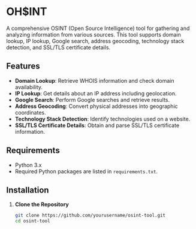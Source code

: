 # OH$INT

A comprehensive OSINT (Open Source Intelligence) tool for gathering and analyzing information from various sources. This tool supports domain lookup, IP lookup, Google search, address geocoding, technology stack detection, and SSL/TLS certificate details.

## Features

- **Domain Lookup**: Retrieve WHOIS information and check domain availability.
- **IP Lookup**: Get details about an IP address including geolocation.
- **Google Search**: Perform Google searches and retrieve results.
- **Address Geocoding**: Convert physical addresses into geographic coordinates.
- **Technology Stack Detection**: Identify technologies used on a website.
- **SSL/TLS Certificate Details**: Obtain and parse SSL/TLS certificate information.

## Requirements

- Python 3.x
- Required Python packages are listed in `requirements.txt`.

## Installation

1. **Clone the Repository**

   ```bash
   git clone https://github.com/yourusername/osint-tool.git
   cd osint-tool
   ```

